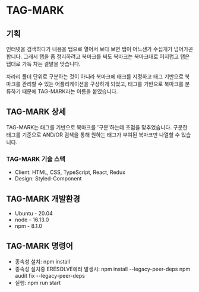 # TAG-MARK

## 기획
인터넷을 검색하다가 내용을 탭으로 열어서 보다 보면 탭이 어느샌가 수십개가 넘어가곤 합니다. 그래서 탭을 좀 정리하려고 북마크를 써도 북마크는 북마크대로 어지럽고 탭은 탭대로 가득 차는 결말을 맞습니다. 

차라리 폴더 단위로 구분하는 것이 아니라 북마크에 태크를 지정하고 태그 기반으로 북마크를 관리할 수 있는 어플리케이션을 구상하게 되었고, 태그를 기반으로 북마크를 분류하기 때문에 TAG-MARK라는 이름을 붙였습니다.

## TAG-MARK 상세
TAG-MARK는 태그를 기반으로 북마크를 '구분'하는데 초점을 맞추었습니다. 구분한 태그를 기준으로 AND/OR 검색을 통해 원하는 태그가 부여된 북마크만 나열할 수 있습니다.

### TAG-MARK 기술 스택
* Client: HTML, CSS, TypeScript, React, Redux
* Design: Styled-Component

## TAG-MARK 개발환경
* Ubuntu - 20.04
* node - 16.13.0
* npm - 8.1.0

## TAG-MARK 명령어
* 종속성 설치: npm install
* 종속성 설치중 ERESOLVE에러 발생시:
    npm install --legacy-peer-deps
    npm audit fix --legacy-peer-deps
* 실행: npm run start